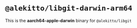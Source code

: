 # `@alekitto/libgit-darwin-arm64`

This is the **aarch64-apple-darwin** binary for `@alekitto/libgit`
